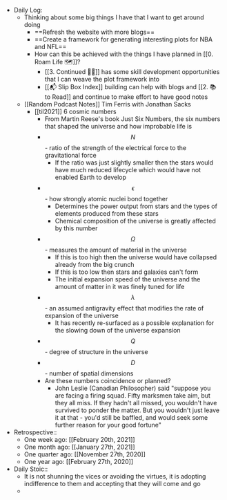 - Daily Log:
    - Thinking about some big things I have that I want to get around doing
        - ==Refresh the website with more blogs==
        - ==Create a framework for generating interesting plots for NBA and NFL==
        - How can this be achieved with the things I have planned in [[0. Roam Life 🗺]]?
            - [[3. Continued 👨‍💻]] has some skill development opportunities that I can weave the plot framework into
            - [[📬 Slip Box Index]] building can help with blogs and [[2. 📚 to Read]] and continue to make effort to have good notes
    - [[Random Podcast Notes]] Tim Ferris with Jonathan Sacks
        - [[til2021]] 6 cosmic numbers
            - From Martin Reese's book Just Six Numbers, the six numbers that shaped the universe and how improbable life is
            - $$N$$ - ratio of the strength of the electrical force to the gravitational force
                - If the ratio was just slightly smaller then the stars would have much reduced lifecycle which would have not enabled Earth to develop
            - $$\epsilon$$ - how strongly atomic nuclei bond together
                - Determines the power output from stars and the types of elements produced from these stars
                - Chemical composition of the universe is greatly affected by this number
            - $$\Omega$$ - measures the amount of material in the universe
                - If this is too high then the universe would have collapsed already from the big crunch
                - If this is too low then stars and galaxies can't form
                - The initial expansion speed of the universe and the amount of matter in it was finely tuned for life
            - $$\lambda$$ - an assumed antigravity effect that modifies the rate of expansion of the universe
                - It has recently re-surfaced as a possible explanation for the slowing down of the universe expansion
            - $$Q$$ - degree of structure in the universe
            - $$D$$ - number of spatial dimensions
            - Are these numbers coincidence or planned?
                - John Leslie (Canadian Philosopher) said "suppose you are facing a firing squad. Fifty marksmen take aim, but they all miss. If they hadn't all missed, you wouldn't have survived to ponder the matter. But you wouldn't just leave it at that - you'd still be baffled, and would seek some further reason for your good fortune"
- Retrospective::
    - One week ago: [[February 20th, 2021]]
    - One month ago: [[January 27th, 2021]]
    - One quarter ago: [[November 27th, 2020]]
    - One year ago: [[February 27th, 2020]]
- Daily Stoic::
    - It is not shunning the vices or avoiding the virtues, it is adopting indifference to them and accepting that they will come and go
    -
